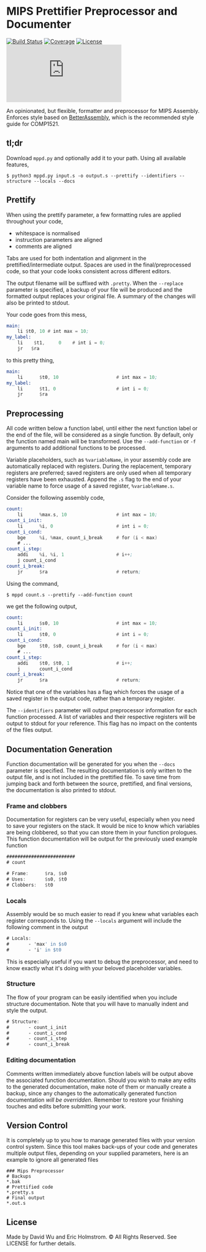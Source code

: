 # MIPS Prettifier Preprocessor and Documenter

[![Build Status](https://travis-ci.com/hellodavie/mppd.svg?branch=master)](https://travis-ci.com/hellodavie/mppd)
[![Coverage](https://codecov.io/gh/hellodavie/mppd/branch/master/graph/badge.svg)](https://codecov.io/gh/hellodavie/mppd)
[![License](https://img.shields.io/github/license/hellodavie/mppd)](https://github.com/hellodavie/mppd/blob/master/license)
[![Size](https://img.shields.io/github/size/hellodavie/mppd/mppd.py)](https://github.com/hellodavie/mppd/blob/master/mppd.py)

An opinionated, but flexible, formatter and preprocessor for MIPS Assembly.
Enforces style based on [BetterAssembly](https://wiki.jashankj.space/Scribblings/BetterAssembly/),
which is the recommended style guide for COMP1521.

## tl;dr
Download `mppd.py` and optionally add it to your path.
Using all available features,
```shell
$ python3 mppd.py input.s -o output.s --prettify --identifiers --structure --locals --docs
```

## Prettify
When using the prettify parameter,
a few formatting rules are applied throughout your code,
 - whitespace is normalised
 - instruction parameters are aligned
 - comments are aligned

Tabs are used for both indentation and alignment in the prettified/intermediate output.
Spaces are used in the final/preprocessed code, so that your code looks consistent across different editors.

The output filename will be suffixed with `.pretty`.
When the `--replace` parameter is specified,
a backup of your file will be produced and the formatted output replaces your original file.
A summary of the changes will also be printed to stdout.

Your code goes from this mess,
```asm
main:
    li $t0, 10 # int max = 10;
my_label:
    li    $t1,     0    # int i = 0;
    jr   $ra
```
to this pretty thing,
```asm
main:
    li      $t0, 10                     # int max = 10;
my_label:
    li      $t1, 0                      # int i = 0;
    jr      $ra
```

## Preprocessing
All code written below a function label, until either the next function label or the end of the file,
will be considered as a single function.
By default, only the function named main will be transformed.
Use the `--add-function` or `-f` arguments to add additional functions to be processed.


Variable placeholders, such as `%variableName`, in your assembly code are automatically replaced with registers.
During the replacement, temporary registers are preferred;
saved registers are only used when all temporary registers have been exhausted.
Append the `.s` flag to the end of your variable name to force usage of a saved register, `%variableName.s`.

Consider the following assembly code,
```asm
count:
    li      %max.s, 10                  # int max = 10;
count_i_init:
    li      %i, 0                       # int i = 0;
count_i_cond:
    bge     %i, %max, count_i_break     # for (i < max)
    # ...
count_i_step:
    addi    %i, %i, 1                   # i++;
    j count_i_cond
count_i_break:
    jr      $ra                         # return;
```

Using the command,
```shell
$ mppd count.s --prettify --add-function count
```

we get the following output,
```asm
count:
    li      $s0, 10                     # int max = 10;
count_i_init:
    li      $t0, 0                      # int i = 0;
count_i_cond:
    bge     $t0, $s0, count_i_break     # for (i < max)
    # ...
count_i_step:
    addi    $t0, $t0, 1                 # i++;
    j       count_i_cond
count_i_break:
    jr      $ra                         # return;
```

Notice that one of the variables has a flag which forces the usage of a saved register in the output code,
rather than a temporary register.

The `--identifiers` parameter will output preprocessor information for each function processed.
A list of variables and their respective registers will be output to stdout for your reference.
This flag has no impact on the contents of the files output.


## Documentation Generation
Function documentation will be generated for you when the `--docs` parameter is specified.
The resulting documentation is only written to the output file, and is not included in the prettified file.
To save time from jumping back and forth between the source, prettified, and final versions,
the documentation is also printed to stdout.

### Frame and clobbers
Documentation for registers can be very useful, especially when
you need to save your registers on the stack.
It would be nice to know which variables are being clobbered,
so that you can store them in your function prologues.
This function documentation will be output for the previously used example function
```asm
#########################
# count

# Frame:      $ra, $s0
# Uses:       $s0, $t0
# Clobbers:   $t0
```

### Locals
Assembly would be so much easier to read if you knew what variables each register corresponds to.
Using the `--locals` argument will include the following comment in the output
```asm
# Locals:
#       - 'max' in $s0
#       - 'i' in $t0
```
This is especially useful if you want to debug the preprocessor,
and need to know exactly what it's doing with your beloved placeholder variables. 

### Structure
The flow of your program can be easily identified when you include structure documentation.
Note that you will have to manually indent and style the output.
```asm
# Structure:
#       - count_i_init
#       - count_i_cond
#       - count_i_step
#       - count_i_break
```

### Editing documentation
Comments written immediately above function labels will be output above the associated function documentation.
Should you wish to make any edits to the generated documentation,
make note of them or manually create a backup,
since any changes to the automatically generated function documentation *will be overridden*.
Remember to restore your finishing touches and edits before submitting your work.

## Version Control
It is completely up to you how to manage generated files with your version control system.
Since this tool makes back-ups of your code and generates multiple output files,
depending on your supplied parameters, here is an example to ignore all generated files
```gitignore
### Mips Preprocessor
# Backups
*.bak
# Prettified code
*.pretty.s
# Final output
*.out.s
```


## License
Made by David Wu and Eric Holmstrom.
&copy; All Rights Reserved.
See LICENSE for further details. 
